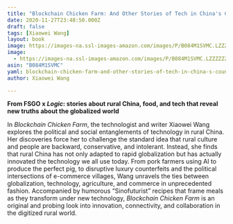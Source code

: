 ```yaml
---
title: "Blockchain Chicken Farm: And Other Stories of Tech in China's Countryside (FSG Originals x Logic)"
date: 2020-11-27T23:48:50.000Z
draft: false
tags: [Xiaowei Wang]
layout: book
image: https://images-na.ssl-images-amazon.com/images/P/B084M1SVMC.LZZZZZZZ.jpg
image: 
  - https://images-na.ssl-images-amazon.com/images/P/B084M1SVMC.LZZZZZZZ.jpg
asin: "B084M1SVMC"
yaml: blockchain-chicken-farm-and-other-stories-of-tech-in-china-s-countryside-fsg-originals-x-logic
author: Xiaowei Wang

---
```


**From FSGO x *Logic*: stories about rural China, food, and tech that reveal new truths about the globalized world**  
  
In *Blockchain Chicken Farm*, the technologist and writer Xiaowei Wang explores the political and social entanglements of technology in rural China. Her discoveries force her to challenge the standard idea that rural culture and people are backward, conservative, and intolerant. Instead, she finds that rural China has not only adapted to rapid globalization but has actually innovated the technology we all use today. From pork farmers using AI to produce the perfect pig, to disruptive luxury counterfeits and the political intersections of e-commerce villages, Wang unravels the ties between globalization, technology, agriculture, and commerce in unprecedented fashion. Accompanied by humorous “Sinofuturist” recipes that frame meals as they transform under new technology, *Blockchain Chicken Farm* is an original and probing look into innovation, connectivity, and collaboration in the digitized rural world.